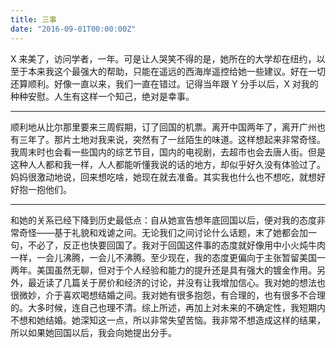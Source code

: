 ```yaml
---
title: 三事
date: "2016-09-01T00:00:00Z"
---
```


X 来美了，访问学者，一年。可是让人哭笑不得的是，她所在的大学却在纽约，以至于本来我这个最强大的帮助，只能在遥远的西海岸遥控给她一些建议。好在一切还算顺利。好像一直以来，我们一直在错过。记得当年跟 Y 分手以后，X 对我的种种安慰。人生有这样一个知己，绝对是幸事。

---

顺利地从比尔那里要来三周假期，订了回国的机票。离开中国两年了，离开广州也有三年了。那片土地对我来说，突然有了一丝陌生的味道。这样想起来非常奇怪。我周末时也会看一些国内的综艺节目，国内的电视剧，去超市也会去唐人街。但是这种人人都和我一样，人人都能听懂我说的话的地方，却似乎好久没有体验过了。妈妈很激动地说，回来想吃啥，她现在就去准备。其实我也什么也不想吃，就想好好抱一抱他们。

---

和她的关系已经下降到历史最低点：自从她宣告想年底回国以后，便对我的态度非常奇怪——基于礼貌和戏谑之间。无论我们之间讨论什么话题，末了她都会加一句，不必了，反正也快要回国了。我对于回国这件事的态度就好像用中小火炖牛肉一样，一会儿沸腾，一会儿不沸腾。至少现在，我的态度更偏向于主张暂留美国一两年。美国虽然无聊，但对于个人经验和能力的提升还是具有强大的镀金作用。另外，最近读了几篇关于房价和经济的讨论，并没有让我增加信心。我对她的想法也很微妙，介于喜欢喝想结婚之间。我对她有很多抱怨，有合理的，也有很多不合理的。大多时候，连自己也理不清。综上所述，再加上对未来的不确定性，我短期内不想和她结婚。她深知这一点，所以非常失望苦恼。我非常不想造成这样的结果，所以如果她回国以后，我会向她提出分手。
